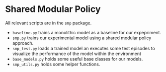 # Shared Modular Policy

All relevant scripts are in the ```smp``` package. 
- ```baseline.py``` trains a monolithic model as a baseline for our expepriment.
- ```smp.py``` trains our experimental model using a shared modular policy approach. 
- ```smp_test.py``` loads a trained model an executes some test episodes to visualize the performance of the model 
  within the environment
- ```base_models.py``` holds some useful base classes for our models. 
- ```smp_utils.py``` holds some helper functions.